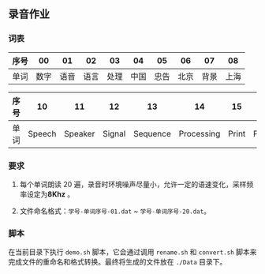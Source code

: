 ## 录音作业

### 词表  

| 序号 | 00  | 01   | 02   | 03   | 04   | 05   | 06   | 07   | 08   |  
|------|-----|------|------|------|------|------|------|------|------|  
| 单词 | 数字 | 语音 | 语言 | 处理 | 中国 | 忠告 | 北京 | 背景 | 上海 |  

| 序号 | 10     | 11      | 12     | 13       | 14         | 15    | 16      | 17    | 18     | 18      |  
|------|--------|---------|--------|----------|------------|-------|---------|-------|--------|---------|  
| 单词 | Speech | Speaker | Signal | Sequence | Processing | Print | Project | File  | Open   | Project |  

### 要求

1. 每个单词朗读 20 遍，录音时环境噪声尽量小，允许一定的语速变化，采样频率设定为 ​**8Khz** 。

2. 文件命名格式：`学号-单词序号-01.dat` ~ `学号-单词序号-20.dat`。

### 脚本

在当前目录下执行 `demo.sh` 脚本，它会通过调用 `rename.sh` 和 `convert.sh` 脚本来完成文件的重命名和格式转换。最终将生成的文件放在 `./Data` 目录下。

